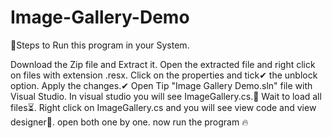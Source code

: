 # Image-Gallery-Demo
🔑Steps to Run this program in your System.

Download the Zip file and Extract it.
Open the extracted file and right click on files with extension .resx.
Click on the properties and tick✔ the unblock option.
Apply the changes.✔
Open Tip "Image Gallery Demo.sln" file with Visual Studio.
In visual studio you will see ImageGallery.cs.🔧
Wait to load all files⏳.
Right click on ImageGallery.cs and you will see view code and view designer💎.
open both one by one.
now run the program 🔥
